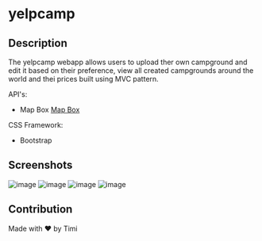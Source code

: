 # yelpcamp


## Description

The yelpcamp webapp allows users to upload ther own campground and edit it based on their preference, view all created campgrounds around the world and thei prices built using MVC pattern.



API's:
- Map Box [Map Box](https://docs.mapbox.com/api/)


CSS Framework:
- Bootstrap






## Screenshots
![image](https://user-images.githubusercontent.com/104241247/190933395-d6d37c83-5970-4492-94f2-d8842e97f628.png)
![image](https://user-images.githubusercontent.com/104241247/190933408-d53a5d9d-98c9-4931-96cb-15204d10ec9c.png)
![image](https://user-images.githubusercontent.com/104241247/190933424-7a5b5c6e-6303-4db5-8a2d-e2baf3cde628.png)
![image](https://user-images.githubusercontent.com/104241247/190933436-3e5fa1d3-729f-422d-b0c2-bbb2054b3e23.png)

## Contribution
Made with ❤️ by Timi






